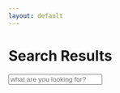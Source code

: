 ```yaml
---
layout: default
---
```


# Search Results
<html>
<script src="/js/search-script.js"></script>

  <!-- Html Elements for Search -->
  <div id="search-container" class="center">
    <input type="text" id="search-input" placeholder="what are you looking for?">
  </div>
  <ul id="results-container"></ul>

  <script>
    SimpleJekyllSearch({
      searchInput: document.getElementById('search-input'),
      resultsContainer: document.getElementById('results-container'),
      json: '/search.json'
    })  
  </script>
</html>